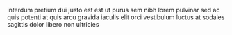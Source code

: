 interdum pretium dui justo est est ut purus sem nibh lorem pulvinar sed ac quis
potenti at quis arcu gravida iaculis elit orci vestibulum luctus at sodales
sagittis dolor libero non ultricies